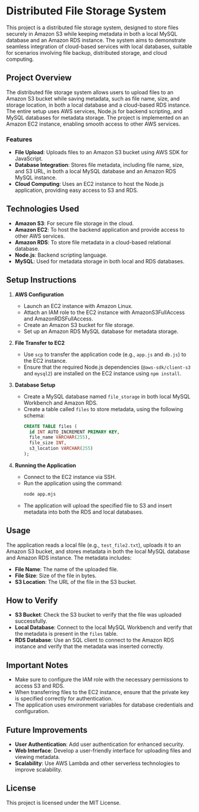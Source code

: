 # Distributed File Storage System

This project is a distributed file storage system, designed to store files securely in Amazon S3 while keeping metadata in both a local MySQL database and an Amazon RDS instance. The system aims to demonstrate seamless integration of cloud-based services with local databases, suitable for scenarios involving file backup, distributed storage, and cloud computing.

## Project Overview

The distributed file storage system allows users to upload files to an Amazon S3 bucket while saving metadata, such as file name, size, and storage location, in both a local database and a cloud-based RDS instance. The entire setup uses AWS services, Node.js for backend scripting, and MySQL databases for metadata storage. The project is implemented on an Amazon EC2 instance, enabling smooth access to other AWS services.

### Features
- **File Upload**: Uploads files to an Amazon S3 bucket using AWS SDK for JavaScript.
- **Database Integration**: Stores file metadata, including file name, size, and S3 URL, in both a local MySQL database and an Amazon RDS MySQL instance.
- **Cloud Computing**: Uses an EC2 instance to host the Node.js application, providing easy access to S3 and RDS.

## Technologies Used
- **Amazon S3**: For secure file storage in the cloud.
- **Amazon EC2**: To host the backend application and provide access to other AWS services.
- **Amazon RDS**: To store file metadata in a cloud-based relational database.
- **Node.js**: Backend scripting language.
- **MySQL**: Used for metadata storage in both local and RDS databases.

## Setup Instructions

1. **AWS Configuration**
   - Launch an EC2 instance with Amazon Linux.
   - Attach an IAM role to the EC2 instance with AmazonS3FullAccess and AmazonRDSFullAccess.
   - Create an Amazon S3 bucket for file storage.
   - Set up an Amazon RDS MySQL database for metadata storage.

2. **File Transfer to EC2**
   - Use `scp` to transfer the application code (e.g., `app.js` and `db.js`) to the EC2 instance.
   - Ensure that the required Node.js dependencies (`@aws-sdk/client-s3` and `mysql2`) are installed on the EC2 instance using `npm install`.

3. **Database Setup**
   - Create a MySQL database named `file_storage` in both local MySQL Workbench and Amazon RDS.
   - Create a table called `files` to store metadata, using the following schema:
     ```sql
     CREATE TABLE files (
       id INT AUTO_INCREMENT PRIMARY KEY,
       file_name VARCHAR(255),
       file_size INT,
       s3_location VARCHAR(255)
     );
     ```

4. **Running the Application**
   - Connect to the EC2 instance via SSH.
   - Run the application using the command:
     ```bash
     node app.mjs
     ```
   - The application will upload the specified file to S3 and insert metadata into both the RDS and local databases.

## Usage

The application reads a local file (e.g., `test_file2.txt`), uploads it to an Amazon S3 bucket, and stores metadata in both the local MySQL database and Amazon RDS instance. The metadata includes:
- **File Name**: The name of the uploaded file.
- **File Size**: Size of the file in bytes.
- **S3 Location**: The URL of the file in the S3 bucket.

## How to Verify
- **S3 Bucket**: Check the S3 bucket to verify that the file was uploaded successfully.
- **Local Database**: Connect to the local MySQL Workbench and verify that the metadata is present in the `files` table.
- **RDS Database**: Use an SQL client to connect to the Amazon RDS instance and verify that the metadata was inserted correctly.

## Important Notes
- Make sure to configure the IAM role with the necessary permissions to access S3 and RDS.
- When transferring files to the EC2 instance, ensure that the private key is specified correctly for authentication.
- The application uses environment variables for database credentials and configuration.

## Future Improvements
- **User Authentication**: Add user authentication for enhanced security.
- **Web Interface**: Develop a user-friendly interface for uploading files and viewing metadata.
- **Scalability**: Use AWS Lambda and other serverless technologies to improve scalability.



## License
This project is licensed under the MIT License.

